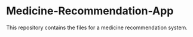 # Medicine-Recommendation-App
This repository contains the files for a medicine recommendation system.
